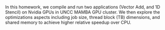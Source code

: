 In this homework, we compile and run two applications (Vector Add, and 1D Stencil) on Nvidia GPUs in UNCC MAMBA GPU cluster. We then explore the optimizations aspects including job size, thread block (TB) dimensions, and shared memory to achieve higher relative speedup over CPU. 

